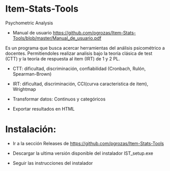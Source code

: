 # Item-Stats-Tools
Psychometric Analysis
- Manual de usuario https://github.com/pgrozas/Item-Stats-Tools/blob/master/Manual_de_usuario.pdf

 Es un programa que busca acercar herramientas del análisis psicométrico a docentes. Permitiendoles realizar analisis bajo la teoría clásica de test (CTT) y la teoría de respuesta al item (IRT) de 1 y 2 PL.

- CTT: dificultad, discriminación, confiabilidad (Cronbach, Rulón, Spearman-Brown)

- IRT: dificultad, discriminación, CCI(curva caracteristica de item), Wrightmap

- Transformar datos: Continuos y categóricos

- Exportar resultados en HTML

# Instalación:

- Ir a la sección Releases de https://github.com/pgrozas/Item-Stats-Tools

- Descargar la ultima versión disponible del instalador IST_setup.exe

- Seguir las instrucciones del instalador

